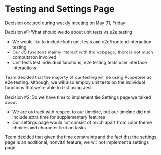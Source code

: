 # Testing and Settings Page

Decision occured during weekly meeting on May 31, Friday

Decision #1: What should we do about unit tests vs e2e testing
- We would like to include both unit tests and e2e/frontend interaction testing
- Our JS funcitons mainly interact with the webpage; there is not much computation involved
- Unit tests test individual functions, e2e testing tests user interface interactions

Team decided that the majority of our testing will be using Puppeteer as e2e testing. Although, we will
also employ unit tests on the individual functions that we're able to test using Jest.

Decision #2: Do we have time to implement the Settings page we talked about
- We are on track with respect to our timeline, but our timeline did not include extra time for supplementary features
- Our settings page would not consist of much apart from color theme choices and character limit on tasks

Team decided that given the time constraints and the fact that the settings page is an additional, nonvital
feature, we will not implement a settings page.
